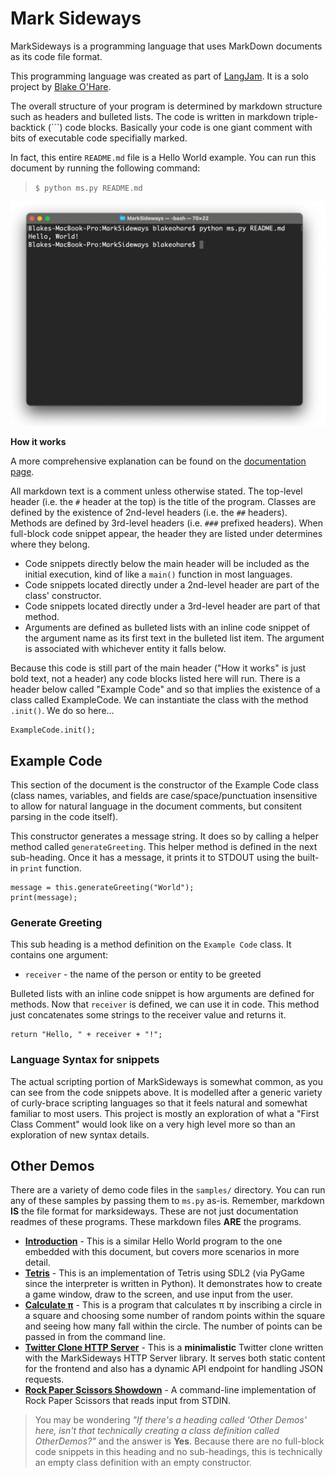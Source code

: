 # Mark Sideways

MarkSideways is a programming language that uses MarkDown documents as its code file format.

This programming language was created as part of [LangJam](https://github.com/langjam/langjam). It is a solo project by [Blake O'Hare](https://github.com/blakeohare).

The overall structure of your program is determined by markdown structure such as headers and bulleted lists. The code is written in markdown triple-backtick (```) code blocks. Basically your code is one giant comment with bits of executable code specifially marked.

In fact, this entire `README.md` file is a Hello World example. You can run this document by running the following command:

> `$ python ms.py README.md`

![](preview.jpg)

**How it works**

A more comprehensive explanation can be found on the [documentation page](documentation.md).

All markdown text is a comment unless otherwise stated. The top-level header (i.e. the `#` header at the top) is the title of the program. Classes are defined by the existence of 2nd-level headers (i.e. the `##` headers). Methods are defined by 3rd-level headers (i.e. `###` prefixed headers). When full-block code snippet appear, the header they are listed under determines where they belong.

- Code snippets directly below the main header will be included as the initial execution, kind of like a `main()` function in most languages.
- Code snippets located directly under a 2nd-level header are part of the class' constructor.
- Code snippets located directly under a 3rd-level header are part of that method.
- Arguments are defined as bulleted lists with an inline code snippet of the argument name as its first text in the bulleted list item. The argument is associated with whichever entity it falls below.

Because this code is still part of the main header ("How it works" is just bold text, not a header) any code blocks listed here will run. There is a header below called "Example Code" and so that implies the existence of a class called ExampleCode. We can instantiate the class with the method `.init()`. We do so here...

```
ExampleCode.init();
```

## Example Code

This section of the document is the constructor of the Example Code class (class names, variables, and fields are case/space/punctuation insensitive to allow for natural language in the document comments, but consitent parsing in the code itself).

This constructor generates a message string. It does so by calling a helper method called `generateGreeting`. This helper method is defined in the next sub-heading. Once it has a message, it prints it to STDOUT using the built-in `print` function.

```
message = this.generateGreeting("World");
print(message);
```

### Generate Greeting

This sub heading is a method definition on the `Example Code` class. It contains one argument:

- `receiver` - the name of the person or entity to be greeted

Bulleted lists with an inline code snippet is how arguments are defined for methods. Now that `receiver` is defined, we can use it in code. This method just concatenates some strings to the receiver value and returns it.

```
return "Hello, " + receiver + "!";
```

### Language Syntax for snippets

The actual scripting portion of MarkSideways is somewhat common, as you can see from the code snippets above. It is modelled after a generic variety of curly-brace scripting languages so that it feels natural and somewhat familiar to most users. This project is mostly an exploration of what a "First Class Comment" would look like on a very high level more so than an exploration of new syntax details.

## Other Demos

There are a variety of demo code files in the `samples/` directory. You can run any of these samples by passing them to `ms.py` as-is. Remember, markdown **IS** the file format for marksideways. These are not just documentation readmes of these programs. These markdown files **ARE** the programs.

- **[Introduction](samples/Introduction.md)** - This is a similar Hello World program to the one embedded with this document, but covers more scenarios in more detail.
- **[Tetris](samples/Tetris.md)** - This is an implementation of Tetris using SDL2 (via PyGame since the interpreter is written in Python). It demonstrates how to create a game window, draw to the screen, and use input from the user.
- **[Calculate &pi;](samples/CalculatePi.md)** - This is a program that calculates &pi; by inscribing a circle in a square and choosing some number of random points within the square and seeing how many fall within the circle. The number of points can be passed in from the command line.
- **[Twitter Clone HTTP Server](samples/HttpServer.md)** - This is a **minimalistic** Twitter clone written with the MarkSideways HTTP Server library. It serves both static content for the frontend and also has a dynamic API endpoint for handling JSON requests.
- **[Rock Paper Scissors Showdown](samples/RockPaperScissors.md)** - A command-line implementation of Rock Paper Scissors that reads input from STDIN.

> You may be wondering *"If there's a heading called 'Other Demos' here, isn't that technically creating a class definition called OtherDemos?"* and the answer is **Yes**. Because there are no full-block code snippets in this heading and no sub-headings, this is technically an empty class definition with an empty constructor.

